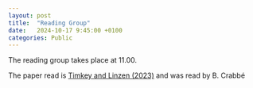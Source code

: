 ```yaml
---
layout: post
title:  "Reading Group"
date:   2024-10-17 9:45:00 +0100
categories: Public
---
```


The reading group takes place at 11.00.

The paper read is [Timkey and Linzen (2023)](https://aclanthology.org/2023.findings-emnlp.582/) and was read by B. Crabbé
